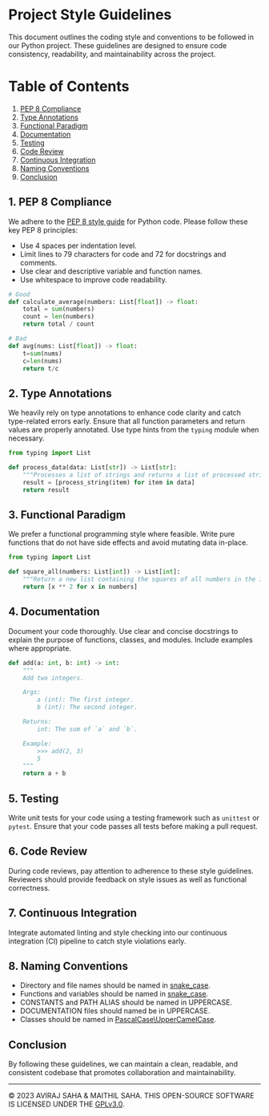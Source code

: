 
# Project Style Guidelines

This document outlines the coding style and conventions to be followed in our Python project. These guidelines are designed to ensure code consistency, readability, and maintainability across the project.

# Table of Contents
1. [PEP 8 Compliance](#pep-8-compliance)
2. [Type Annotations](#type-annotations)
3. [Functional Paradigm](#functional-paradigm)
4. [Documentation](#documentation)
5. [Testing](#testing)
6. [Code Review](#code-review)
7. [Continuous Integration](#continuous-integration)
8. [Naming Conventions](#naming-conventions)
9. [Conclusion](#conclusion)

<a name="pep-8-compliance"></a>
## 1. PEP 8 Compliance 

We adhere to the [PEP 8 style guide](https://www.python.org/dev/peps/pep-0008/) for Python code. Please follow these key PEP 8 principles:

- Use 4 spaces per indentation level.
- Limit lines to 79 characters for code and 72 for docstrings and comments.
- Use clear and descriptive variable and function names.
- Use whitespace to improve code readability.

```python
# Good
def calculate_average(numbers: List[float]) -> float:
    total = sum(numbers)
    count = len(numbers)
    return total / count

# Bad
def avg(nums: List[float]) -> float:
    t=sum(nums)
    c=len(nums)
    return t/c
```

<a name="type-annotations"></a>
## 2. Type Annotations

We heavily rely on type annotations to enhance code clarity and catch type-related errors early. Ensure that all function parameters and return values are properly annotated. Use type hints from the `typing` module when necessary.

```python
from typing import List

def process_data(data: List[str]) -> List[str]:
    """Processes a list of strings and returns a list of processed strings."""
    result = [process_string(item) for item in data]
    return result
```

<a name="functional-paradigm"></a>
## 3. Functional Paradigm

We prefer a functional programming style where feasible. Write pure functions that do not have side effects and avoid mutating data in-place.

```python
from typing import List

def square_all(numbers: List[int]) -> List[int]:
    """Return a new list containing the squares of all numbers in the input list."""
    return [x ** 2 for x in numbers]
```

<a name="documentation"></a>
## 4. Documentation

Document your code thoroughly. Use clear and concise docstrings to explain the purpose of functions, classes, and modules. Include examples where appropriate.

```python
def add(a: int, b: int) -> int:
    """
    Add two integers.

    Args:
        a (int): The first integer.
        b (int): The second integer.

    Returns:
        int: The sum of `a` and `b`.

    Example:
        >>> add(2, 3)
        5
    """
    return a + b
```
<a name="testing"></a>
## 5. Testing

Write unit tests for your code using a testing framework such as `unittest` or `pytest`. Ensure that your code passes all tests before making a pull request.

<a name="code-review"></a>
## 6. Code Review

During code reviews, pay attention to adherence to these style guidelines. Reviewers should provide feedback on style issues as well as functional correctness.

<a name="continuous-integration"></a>
## 7. Continuous Integration

Integrate automated linting and style checking into our continuous integration (CI) pipeline to catch style violations early.

<a name="naming-conventions"></a>
## 8. Naming Conventions

- Directory and file names should be named in [snake_case](https://en.wikipedia.org/wiki/Snake_case).
- Functions and variables should be named in [snake_case](https://en.wikipedia.org/wiki/Snake_case).
- CONSTANTS and PATH ALIAS should be named in UPPERCASE.
- DOCUMENTATION files should named be in UPPERCASE.
- Classes should be named in [PascalCase\UpperCamelCase](https://stackoverflow.com/questions/41768733/camel-case-and-pascal-case-mistake).


<a name="conclusion"></a>
## Conclusion
By following these guidelines, we can maintain a clean, readable, and consistent codebase that promotes collaboration and maintainability.

---
© 2023 AVIRAJ SAHA & MAITHIL SAHA. THIS OPEN-SOURCE SOFTWARE IS LICENSED UNDER THE [GPLv3.0](../LICENCE).
